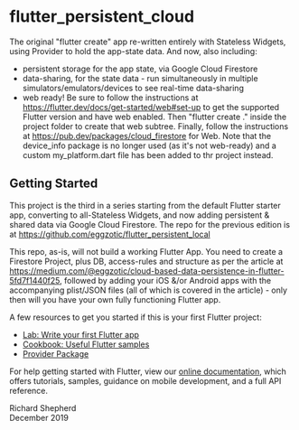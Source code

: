 # flutter_persistent_cloud

The original "flutter create" app re-written entirely with Stateless Widgets, using Provider to hold the app-state data. And now, also including:
- persistent storage for the app state, via Google Cloud Firestore
- data-sharing, for the state data - run simultaneously in multiple simulators/emulators/devices to see real-time data-sharing
- web ready! Be sure to follow the instructions at https://flutter.dev/docs/get-started/web#set-up to get the supported Flutter version and have web enabled. Then "flutter create ." inside the project folder to create that web subtree. Finally, follow the instructions at https://pub.dev/packages/cloud_firestore for Web. Note that the device_info package is no longer used (as it's not web-ready) and a custom my_platform.dart file has been added to thr project instead.

## Getting Started

This project is the third in a series starting from the default Flutter starter app, converting to all-Stateless Widgets, and now adding persistent & shared data via Google Cloud Firestore. The repo for the previous edition is at https://github.com/eggzotic/flutter_persistent_local

This repo, as-is, will not build a working Flutter App. You need to create a Firestore Project, plus DB, access-rules and structure as per the article at https://medium.com/@eggzotic/cloud-based-data-persistence-in-flutter-5fd7f1440f25, followed by adding your iOS &/or Android apps with the accompanying plist/JSON files (all of which is covered in the article) - only then will you have your own fully functioning Flutter app.

A few resources to get you started if this is your first Flutter project:

- [Lab: Write your first Flutter app](https://flutter.dev/docs/get-started/codelab)
- [Cookbook: Useful Flutter samples](https://flutter.dev/docs/cookbook)
- [Provider Package](https://pub.dev/packages/provider)

For help getting started with Flutter, view our
[online documentation](https://flutter.dev/docs), which offers tutorials,
samples, guidance on mobile development, and a full API reference.

Richard Shepherd  
December 2019
